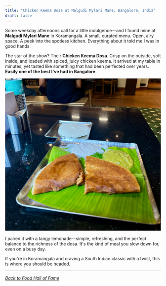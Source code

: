 ```yaml
---
title: "Chicken Keema Dosa at Malgudi Mylari Mane, Bangalore, India"
draft: false
---
```


Some weekday afternoons call for a little indulgence—and I found mine at **Malgudi Mylari Mane** in Koramangala. A small, curated menu. Open, airy space. A peek into the spotless kitchen. Everything about it told me I was in good hands.

The star of the show? Their **Chicken Keema Dosa**. Crisp on the outside, soft inside, and loaded with spiced, juicy chicken keema. It arrived at my table in minutes, yet tasted like something that had been perfected over years. **Easily one of the best I've had in Bangalore**.  

<picture>
  <source srcset="/images/chicken-keema-dosa-at-malgudi-mylari-mane-bangalore-india.webp" type="image/webp">
  <img src="/images/chicken-keema-dosa-at-malgudi-mylari-mane-bangalore-india.jpeg" alt="Chicken Keema Dosa at Malgudi Mylari Mane, Bangalore, India" loading="lazy" decoding="async">
</picture>

I paired it with a tangy lemonade—simple, refreshing, and the perfect balance to the richness of the dosa. It's the kind of meal you slow down for, even on a busy day.  

If you're in Koramangala and craving a South Indian classic with a twist, this is where you should be headed.

---

*[Back to Food Hall of Fame](/food)*
